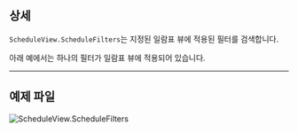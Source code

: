 ## 상세
`ScheduleView.ScheduleFilters`는 지정된 일람표 뷰에 적용된 필터를 검색합니다.

아래 예에서는 하나의 필터가 일람표 뷰에 적용되어 있습니다.
___
## 예제 파일

![ScheduleView.ScheduleFilters](./Revit.Elements.Views.ScheduleView.ScheduleFilters_img.jpg)
